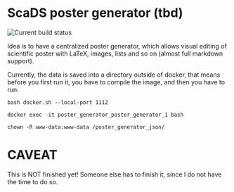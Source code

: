 # ScaDS poster generator (tbd)

![Current build status](https://github.com/bit3lyp9tu/scientific_poster_generator/actions/workflows/main.yml/badge.svg?event=push)

Idea is to have a centralized poster generator, which allows visual editing of
scientific poster with LaTeX, images, lists and so on (almost full markdown support).

Currently, the data is saved into a directory outside of docker, that means before you
first run it, you have to compile the image, and then you have to run:

```console
bash docker.sh --local-port 1112
```

```console
docker exec -it poster_generator_poster_generator_1 bash
```


```console
chown -R www-data:www-data /poster_generator_json/
```

# CAVEAT

This is NOT finished yet! Someone else has to finish it, since I do not have the time
to do so.
